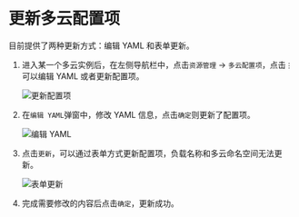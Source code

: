 # 更新多云配置项

目前提供了两种更新方式：编辑 YAML 和表单更新。

1. 进入某一个多云实例后，在左侧导航栏中，点击`资源管理` -> `多云配置项`，点击`⋮`可以编辑 YAML 或者更新配置项。

    ![更新配置项](https://docs.daocloud.io/daocloud-docs-images/docs/kairship/images/up-configmap01.png)

2. 在`编辑 YAML`弹窗中，修改 YAML 信息，点击`确定`则更新了配置项。

    ![编辑 YAML](https://docs.daocloud.io/daocloud-docs-images/docs/kairship/images/up-configmap02.png)

3. 点击`更新`，可以通过表单方式更新配置项，负载名称和多云命名空间无法更新。

    ![表单更新](https://docs.daocloud.io/daocloud-docs-images/docs/kairship/images/up-configmap03.png)

4. 完成需要修改的内容后点击`确定`，更新成功。
